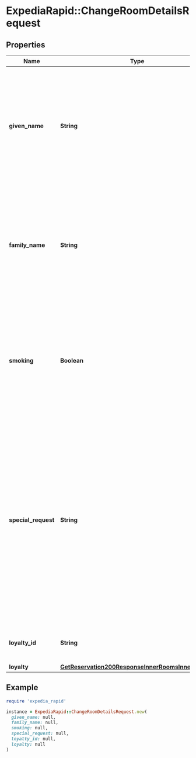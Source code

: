 # ExpediaRapid::ChangeRoomDetailsRequest

## Properties

| Name | Type | Description | Notes |
| ---- | ---- | ----------- | ----- |
| **given_name** | **String** | First name of room guest. Max 60 characters. Special characters (\&quot;&lt;\&quot;, \&quot;&gt;\&quot;, \&quot;(\&quot;, \&quot;)\&quot;, and \&quot;&amp;\&quot;) entered in this field will be re-encoded. | [optional] |
| **family_name** | **String** | Last name of room guest. Max 60 characters. Special characters (\&quot;&lt;\&quot;, \&quot;&gt;\&quot;, \&quot;(\&quot;, \&quot;)\&quot;, and \&quot;&amp;\&quot;) entered in this field will be re-encoded. | [optional] |
| **smoking** | **Boolean** | Specify if the guest would prefer a smoking room. This field is only a request and the property is not guaranteed to honor it, it will not override any non-smoking policies by the hotel. | [optional] |
| **special_request** | **String** | Special requests to send to hotel (not guaranteed). Do not use this field to communicate B2B customer service requests or pass any sensitive personal or financial information (PII). Special characters (\&quot;&lt;\&quot;, \&quot;&gt;\&quot;, \&quot;(\&quot;, \&quot;)\&quot;, and \&quot;&amp;\&quot;) entered in this field will be re-encoded. | [optional] |
| **loyalty_id** | **String** | Deprecated. Please use the loyalty id inside the loyalty object. | [optional] |
| **loyalty** | [**GetReservation200ResponseInnerRoomsInnerLoyalty**](GetReservation200ResponseInnerRoomsInnerLoyalty.md) |  | [optional] |

## Example

```ruby
require 'expedia_rapid'

instance = ExpediaRapid::ChangeRoomDetailsRequest.new(
  given_name: null,
  family_name: null,
  smoking: null,
  special_request: null,
  loyalty_id: null,
  loyalty: null
)
```

